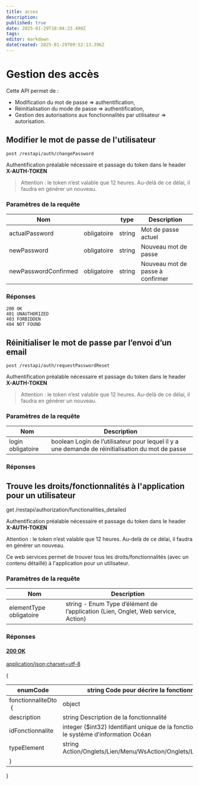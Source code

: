 ```yaml
---
title: acces
description: 
published: true
date: 2025-01-29T10:04:23.498Z
tags: 
editor: markdown
dateCreated: 2025-01-29T09:52:13.396Z
---
```


# Gestion des accès

Cette API permet de :

-   Modification du mot de passe => authentification,
-   Réinitialisation du mode de passe => authentification,
-   Gestion des autorisations aux fonctionnalités par utilisateur => autorisation.

## Modifier le mot de passe de l'utilisateur

```
post /restapi/auth/changePassword
```

Authentification préalable nécessaire et passage du token dans le header **X-AUTH-TOKEN**

> Attention : le token n’est valable que 12 heures. Au-delà de ce délai, il faudra en générer un nouveau.

### Paramètres de la requête

| Nom                  |             | type   | Description                      |
| -------------------- | ----------- | ------ | -------------------------------- |
| actualPassword       | obligatoire | string | Mot de passe actuel              |
| newPassword          | obligatoire | string | Nouveau mot de passe             |
| newPasswordConfirmed | obligatoire | string | Nouveau mot de passe à confirmer |

### Réponses

```application/json;charset=utf-8
200 OK
401 UNAUTHORIZED
403 FORBIDDEN
404 NOT FOUND
```

## Réinitialiser le mot de passe par l’envoi d’un email

```
post /restapi/auth/requestPasswordReset
```
Authentification préalable nécessaire et passage du token dans le header **X-AUTH-TOKEN**

>Attention : le token n’est valable que 12 heures. Au-delà de ce délai, il faudra en générer un nouveau.

### Paramètres de la requête

| Nom | Description |
| --- | --- |
| login obligatoire | boolean  Login de l’utilisateur pour lequel il y a une demande de réinitialisation du mot de passe     |

### Réponses

## Trouve les droits/fonctionnalités à l'application pour un utilisateur

get /restapi/authorization/functionalities\_detailed

Authentification préalable nécessaire et passage du token dans le header **X-AUTH-TOKEN**

Attention : le token n’est valable que 12 heures. Au-delà de ce délai, il faudra en générer un nouveau.

Ce web services permet de trouver tous les droits/fonctionnalités (avec un contenu détaillé) à l'application pour un utilisateur.

### Paramètres de la requête

| Nom | Description |
| --- | --- |
| elementType obligatoire | string - Enum  Type d’élément de l’application (Lien, Onglet, Web service, Action)     |

### Réponses

[](https://grav.new-media.ovh/web-services/acces#detail-fonctionnalites-utilisateur-res-object-200)

#### [**200** OK](https://grav.new-media.ovh/web-services/acces#detail-fonctionnalites-utilisateur-res-object-200)

[application/json;charset=utf-8](https://grav.new-media.ovh/web-services/acces#detail-fonctionnalites-utilisateur-res-object-200)

{

| enumCode | string  Code pour décrire la fonctionnalité   |
| --- | --- |
| fonctionnaliteDto  { | object |
| description | string  Description de la fonctionnalité   |
| idFonctionnalite | integer ($int32)  Identifiant unique de la fonctionnalité dans le système d’information Océan   |
| typeElement | string  Action/Onglets/Lien/Menu/WsAction/Onglets/Lien/Menu/Ws   |
| } |  |

}
